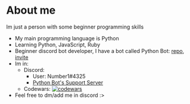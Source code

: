 # About me
Im just a person with some beginner programming skills
- My main programming language is Python
- Learning Python, JavaScript, Ruby
- Beginner discord bot developer, I have a bot called Python Bot: [repo](https://github.com/1randomguyspecial/pythonbot), [invite](https://dsc.gg/python-bot-n1) 
- Im in:
  - Discord:
    - User: Number1#4325
    - [Python Bot's Support Server](https://dsc.gg/python-bot-n1-server)
  - Codewars: [![codewars](https://www.codewars.com/users/1randomguyspecial/badges/small)](https://www.codewars.com/users/1randomguyspecial)
- Feel free to dm/add me in discord :>
